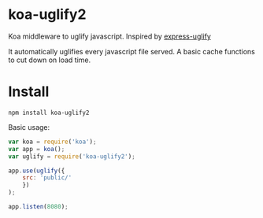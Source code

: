 koa-uglify2
===========

Koa middleware to uglify javascript.
Inspired by [express-uglify](https://github.com/ncrohn/express-uglify)

It automatically uglifies every javascript file served. A basic cache functions to cut down on load time.

Install
=======

```
npm install koa-uglify2
```

Basic usage:

```javascript
var koa = require('koa');
var app = koa();
var uglify = require('koa-uglify2');

app.use(uglify({
	src: 'public/'
	})
);

app.listen(8080);
```

